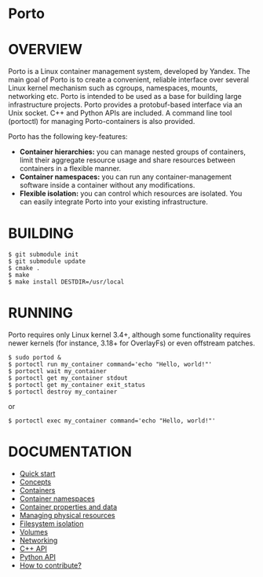 Porto
=====

# OVERVIEW #

Porto is a Linux container management system, developed by Yandex.
The main goal of Porto is to create a convenient, reliable interface over several
Linux kernel mechanism such as cgroups, namespaces, mounts, networking etc.
Porto is intended to be used as a base for building large infrastructure projects.
Porto provides a protobuf-based interface via an Unix socket. C++ and Python APIs are included.
A command line tool (portoctl) for managing Porto-containers is also provided.

Porto has the following key-features:
* **Container hierarchies:** you can manage nested groups of containers, limit their
aggregate resource usage and share resources between containers in a flexible manner.
* **Container namespaces:** you can run any container-management software inside a container
without any modifications.
* **Flexible isolation:** you can control which resources are isolated. You can easily integrate
Porto into your existing infrastructure.

# BUILDING #

```
$ git submodule init
$ git submodule update
$ cmake .
$ make
$ make install DESTDIR=/usr/local
```

# RUNNING #

Porto requires only Linux kernel 3.4+, although some functionality requires
newer kernels (for instance, 3.18+ for OverlayFs) or even offstream patches.

```
$ sudo portod &
$ portoctl run my_container command='echo "Hello, world!"'
$ portoctl wait my_container
$ portoctl get my_container stdout
$ portoctl get my_container exit_status
$ portoctl destroy my_container
```
or
```
$ portoctl exec my_container command='echo "Hello, world!"'
```

# DOCUMENTATION #
* [Quick start](docs/quick.md)
* [Concepts](docs/concepts.md)
* [Containers](docs/containers.md)
* [Container namespaces](docs/namespaces.md)
* [Container properties and data](docs/properties.md)
* [Managing physical resources](docs/limits.md)
* [Filesystem isolation](docs/mounts.md)
* [Volumes](docs/volumes.md)
* [Networking](docs/networking.md)
* [C++ API](src/api/cpp/libporto.hpp)
* [Python API](src/api/python/porto/api.py)
* [How to contribute?](docs/devel.md)

